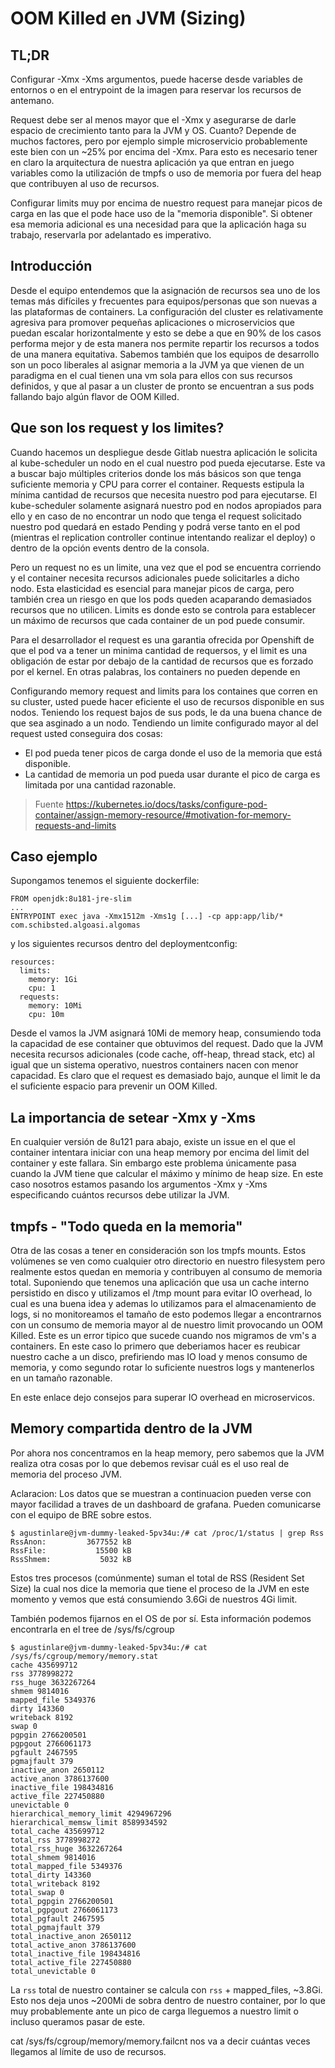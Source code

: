 # OOM Killed en JVM (Sizing)
## TL;DR
Configurar -Xmx -Xms argumentos, puede hacerse desde variables de entornos o en el entrypoint de la imagen para reservar los recursos de antemano.

Request debe ser al menos mayor que el -Xmx y asegurarse de darle espacio de crecimiento tanto para la JVM y OS. Cuanto? Depende de muchos factores, pero por ejemplo simple microservicio probablemente este bien con un ~25% por encima del -Xmx. Para esto es necesario tener en claro la arquitectura de nuestra aplicación ya que  entran en juego variables como la utilización de tmpfs o uso de memoria por fuera del heap que contribuyen al uso de recursos.

Configurar limits muy por encima de nuestro request para manejar picos de carga en las que el pode hace uso de la "memoria disponible". Si obtener esa memoria adicional es una necesidad para que la aplicación haga su trabajo, reservarla por adelantado es imperativo.

## Introducción
Desde el equipo entendemos que la asignación de recursos sea uno de los temas más difíciles y frecuentes para equipos/personas que son nuevas a las plataformas de containers. La configuración del cluster es relativamente agresiva para promover pequeñas aplicaciones o microservicios que puedan escalar horizontalmente y esto se debe a que en 90% de los casos performa mejor y de esta manera nos permite repartir los recursos a todos de una manera equitativa. Sabemos también que los equipos de desarrollo son un poco liberales al asignar memoria a la JVM ya que vienen de un paradigma en el cual tienen una vm sola para ellos con sus recursos definidos, y que al pasar a un cluster de pronto se encuentran a sus pods fallando bajo algún flavor de OOM Killed.

## Que son los request y los limites?
Cuando hacemos un despliegue desde Gitlab nuestra aplicación le solicita al kube-scheduler un nodo en el cual nuestro pod pueda ejecutarse. Este va a buscar bajo múltiples criterios donde los más básicos son que tenga suficiente memoria y CPU para correr el container. Requests estipula la mínima cantidad de recursos que necesita nuestro pod para ejecutarse. El kube-scheduler solamente asignará nuestro pod en nodos apropiados para ello y en caso de no encontrar un nodo que tenga el request solicitado nuestro pod quedará en estado Pending y podrá verse tanto en el pod (mientras el replication controller continue intentando realizar el deploy) o dentro de la opción events dentro de la consola.

Pero un request no es un limite, una vez que el pod se encuentra corriendo y el container necesita recursos adicionales puede solicitarles a dicho nodo. Esta elasticidad es esencial para manejar picos de carga, pero también crea un riesgo en que los pods queden acaparando demasiados recursos que no utilicen. Limits es donde esto se controla para establecer un máximo de recursos que cada container de un pod puede consumir.

Para el desarrollador el request es una garantia ofrecida por Openshift de que el pod va a tener un minima cantidad de requersos, y el limit es una obligación de estar por debajo de la cantidad de recursos que es forzado por el kernel. En otras palabras, los containers no pueden depende en 

Configurando memory request and limits para los containes que corren en su cluster, usted puede hacer eficiente el uso de recursos disponible en sus nodos. Teniendo los request bajos de sus pods, le da una buena chance de que sea asginado a un nodo. Tendiendo un limite configurado mayor al del request usted conseguira dos cosas:
+ El pod pueda tener picos de carga donde el uso de la memoria que está disponible.
+ La cantidad de memoria un pod pueda usar durante el pico de carga es limitada por una cantidad razonable.
> Fuente https://kubernetes.io/docs/tasks/configure-pod-container/assign-memory-resource/#motivation-for-memory-requests-and-limits

## Caso ejemplo
Supongamos tenemos el siguiente dockerfile:
```
FROM openjdk:8u181-jre-slim
...
ENTRYPOINT exec java -Xmx1512m -Xms1g [...] -cp app:app/lib/* com.schibsted.algoasi.algomas
```
y los siguientes recursos dentro del deploymentconfig:
```
resources:
  limits:
    memory: 1Gi
    cpu: 1
  requests:
    memory: 10Mi
    cpu: 10m
```

Desde el vamos la JVM asignará 10Mi de memory heap, consumiendo toda la capacidad de ese container que obtuvimos del request. Dado que la JVM necesita recursos adicionales (code cache, off-heap, thread stack, etc) al igual que un sistema operativo, nuestros containers nacen con menor capacidad. Es claro que el request es demasiado bajo, aunque el limit le da el suficiente espacio para prevenir un OOM Killed.

## La importancia de setear -Xmx y -Xms
En cualquier versión de 8u121 para abajo, existe un issue en el que el container intentara iniciar con una heap memory por encima del limit del container y este fallara. Sin embargo este problema únicamente pasa cuando la JVM tiene que calcular el máximo y mínimo de heap size. En este caso nosotros estamos pasando los argumentos -Xmx y -Xms especificando cuántos recursos debe utilizar la JVM.

## tmpfs - "Todo queda en la memoria"
Otra de las cosas a tener en consideración son los tmpfs mounts. Estos volúmenes se ven como cualquier otro directorio en nuestro filesystem pero realmente estos quedan en memoria y contribuyen al consumo de memoria total. Suponiendo que tenemos una aplicación que usa un cache interno persistido en disco y utilizamos el /tmp mount para evitar IO overhead, lo cual es una buena idea y ademas lo utilizamos para el almacenamiento de logs, si no monitoreamos el tamaño de esto podemos llegar a encontrarnos con un consumo de memoria mayor al de nuestro limit provocando un OOM Killed. Este es un error tipico que sucede cuando nos migramos de vm's a containers. En este caso lo primero que deberiamos hacer es reubicar nuestro cache a un disco, prefiriendo mas IO load y menos consumo de memoria, y como segundo rotar lo suficiente nuestros logs y mantenerlos en un tamaño razonable.

En este enlace dejo consejos para superar IO overhead en microservicos.

## Memory compartida dentro de la JVM
Por ahora nos concentramos en la heap memory, pero sabemos que la JVM realiza otra cosas por lo que debemos revisar cuál es el uso real de memoria del proceso JVM. 

Aclaracion: Los datos que se muestran a continuacion pueden verse con mayor facilidad a traves de un dashboard de grafana. Pueden comunicarse con el equipo de BRE sobre estos.

```
$ agustinlare@jvm-dummy-leaked-5pv34u:/# cat /proc/1/status | grep Rss
RssAnon:         3677552 kB
RssFile:           15500 kB
RssShmem:           5032 kB
```

Estos tres procesos (comúnmente) suman el total de RSS (Resident Set Size) la cual nos dice la memoria que tiene el proceso de la JVM en este momento y vemos que está consumiendo 3.6Gi de nuestros 4Gi limit.

También podemos fijarnos en el OS de por sí. Esta información podemos encontrarla en el tree de /sys/fs/cgroup

```
$ agustinlare@jvm-dummy-leaked-5pv34u:/# cat /sys/fs/cgroup/memory/memory.stat
cache 435699712
rss 3778998272
rss_huge 3632267264
shmem 9814016
mapped_file 5349376
dirty 143360
writeback 8192
swap 0
pgpgin 2766200501
pgpgout 2766061173
pgfault 2467595
pgmajfault 379
inactive_anon 2650112
active_anon 3786137600
inactive_file 198434816
active_file 227450880
unevictable 0
hierarchical_memory_limit 4294967296
hierarchical_memsw_limit 8589934592
total_cache 435699712
total_rss 3778998272
total_rss_huge 3632267264
total_shmem 9814016
total_mapped_file 5349376
total_dirty 143360
total_writeback 8192
total_swap 0
total_pgpgin 2766200501
total_pgpgout 2766061173
total_pgfault 2467595
total_pgmajfault 379
total_inactive_anon 2650112
total_active_anon 3786137600
total_inactive_file 198434816
total_active_file 227450880
total_unevictable 0
```

La `rss` total de nuestro container se calcula con `rss` + mapped_files, ~3.8Gi. Esto nos deja unos ~200Mi de sobra dentro de nuestro container, por lo que muy probablemente ante un pico de carga lleguemos a nuestro limit o incluso queramos pasar de este.

cat /sys/fs/cgroup/memory/memory.failcnt nos va a decir cuántas veces llegamos al límite de uso de recursos.
